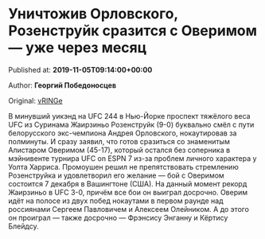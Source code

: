 
# Уничтожив Орловского, Розенструйк сразится с Оверимом — уже через месяц

Published at: **2019-11-05T09:14:00+00:00**

Author: **Георгий Победоносцев**

Original: [vRINGe](https://vringe.com/mma/news/129243-unichtozhiv-orlovskogo-rozenstruyk-srazitsya-s-overimom-uzhe-cherez-mesyats.htm)

В минувший уикэнд на UFC 244 в Нью-Йорке проспект тяжёлого веса UFC из Суринама Жаирзиньо Розенструйк (9-0) буквально смёл с пути белорусского экс-чемпиона Андрея Орловского, нокаутировав за полминуты. И сразу заявил, что готов сразиться со знаменитым Алистаром Оверимом (45-17), который остался без соперника в мэйнивенте турнира UFC on ESPN 7 из-за проблем личного характера у Уолта Харриса.
Промоушен решил не препятствовать стремлению Розенструйка и удовлетворил его желание — бой с Оверимом состоится 7 декабря в Вашингтоне (США).
На данный момент рекорд Жаирзиньо в UFC 3-0, причём все бои он выиграл досрочно.
Оверим идёт на полосе из двух побед нокаутами в первом раунде над россиянами Сергеем Павловичем и Алексеем Олейником. А до этого он проиграл — также досрочно — Фрэнсису Энганну и Кёртису Блейдсу.
